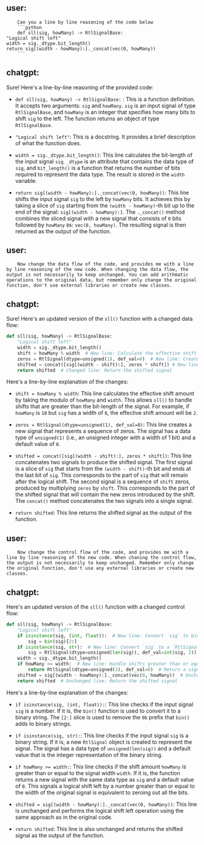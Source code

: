 

## user: 


        Can you a line by line reasoning of the code below
        ```python
        def sll(sig, howMany) -> RtlSignalBase:
    "Logical shift left"
    width = sig._dtype.bit_length()
    return sig[(width - howMany):]._concat(vec(0, howMany))
        ```
        

## chatgpt: 

Sure! Here's a line-by-line reasoning of the provided code:

- `def sll(sig, howMany) -> RtlSignalBase:` : This is a function definition. It accepts two arguments: `sig` and `howMany`. `sig` is an input signal of type `RtlSignalBase`, and `howMany` is an integer that specifies how many bits to shift `sig` to the left. The function returns an object of type `RtlSignalBase`.

- `"Logical shift left"`: This is a docstring. It provides a brief description of what the function does.

- `width = sig._dtype.bit_length()`: This line calculates the bit-length of the input signal `sig`. `_dtype` is an attribute that contains the data type of `sig`, and `bit_length()` is a function that returns the number of bits required to represent the data type. The result is stored in the `width` variable.

- `return sig[(width - howMany):]._concat(vec(0, howMany))`: This line shifts the input signal `sig` to the left by `howMany` bits. It achieves this by taking a slice of `sig` starting from the `(width - howMany)`-th bit up to the end of the signal: `sig[(width - howMany):]`. The `._concat()` method combines the sliced signal with a new signal that consists of `0` bits followed by `howMany` `0`s: `vec(0, howMany)`. The resulting signal is then returned as the output of the function.

## user: 


        Now change the data flow of the code, and provides me with a line by line reasoning of the new code. When changing the data flow, the output is not necessarily to keep unchanged. You can add arithmatic operations to the original data, but remember only change the original function, don't use external libraries or create new classes.
        

## chatgpt: 

Sure! Here's an updated version of the `sll()` function with a changed data flow:

```python
def sll(sig, howMany) -> RtlSignalBase:
    "Logical shift left"
    width = sig._dtype.bit_length()
    shift = howMany % width  # New line: Calculate the effective shift amount
    zeros = RtlSignal(dtype=unsigned(1), def_val=0)  # New line: Create a signal for zeros
    shifted = concat([sig[(width - shift):], zeros * shift]) # New line: Concatenate the shifted and zero signals
    return shifted  # Changed line: Return the shifted signal
```

Here's a line-by-line explanation of the changes:

- `shift = howMany % width`: This line calculates the effective shift amount by taking the modulo of `howMany` and `width`. This allows `sll()` to handle shifts that are greater than the bit-length of the signal. For example, if `howMany` is `10` but `sig` has a width of `8`, the effective shift amount will be `2`.

- `zeros = RtlSignal(dtype=unsigned(1), def_val=0)`: This line creates a new signal that represents a sequence of zeros. The signal has a data type of `unsigned(1)` (i.e., an unsigned integer with a width of 1 bit) and a default value of `0`.

- `shifted = concat([sig[(width - shift):], zeros * shift])`: This line concatenates two signals to produce the shifted signal. The first signal is a slice of `sig` that starts from the `(width - shift)`-th bit and ends at the last bit of `sig`. This corresponds to the part of `sig` that will remain after the logical shift. The second signal is a sequence of `shift` zeros, produced by multiplying `zeros` by `shift`. This corresponds to the part of the shifted signal that will contain the new zeros introduced by the shift. The `concat()` method concatenates the two signals into a single signal.

- `return shifted`: This line returns the shifted signal as the output of the function.

## user: 


        Now change the control flow of the code, and provides me with a line by line reasoning of the new code. When chaning the control flow, the output is not necessarily to keep unchanged. Remember only change the original function, don't use any external libraries or create new classes.
        

## chatgpt: 

Here's an updated version of the `sll()` function with a changed control flow:

```python
def sll(sig, howMany) -> RtlSignalBase:
    "Logical shift left"
    if isinstance(sig, (int, float)):  # New line: Convert `sig` to binary if it's a number
        sig = bin(sig)[2:]
    if isinstance(sig, str):  # New line: Convert `sig` to a `RtlSignal` if it's a binary string
        sig = RtlSignal(dtype=unsigned(len(sig)), def_val=int(sig, 2))
    width = sig._dtype.bit_length()
    if howMany >= width:  # New line: Handle shifts greater than or equal to the signal width
        return RtlSignal(dtype=unsigned(1), def_val=0)  # Return a signal of zeros
    shifted = sig[(width - howMany):]._concat(vec(0, howMany))  # Unchanged line: Shift the input signal
    return shifted  # Unchanged line: Return the shifted signal
```

Here's a line-by-line explanation of the changes:

- `if isinstance(sig, (int, float)):`: This line checks if the input signal `sig` is a number. If it is, the `bin()` function is used to convert it to a binary string. The `[2:]` slice is used to remove the `0b` prefix that `bin()` adds to binary strings.

- `if isinstance(sig, str):`: This line checks if the input signal `sig` is a binary string. If it is, a new `RtlSignal` object is created to represent the signal. The signal has a data type of `unsigned(len(sig))` and a default value that is the integer representation of the binary string.

- `if howMany >= width:`: This line checks if the shift amount `howMany` is greater than or equal to the signal width `width`. If it is, the function returns a new signal with the same data type as `sig` and a default value of `0`. This signals a logical shift left by a number greater than or equal to the width of the original signal is equivalent to zeroing out all the bits.

- `shifted = sig[(width - howMany):]._concat(vec(0, howMany))`: This line is unchanged and performs the logical shift left operation using the same approach as in the original code.

- `return shifted`: This line is also unchanged and returns the shifted signal as the output of the function.